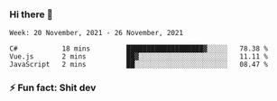 ### Hi there 👋
<!--START_SECTION:waka-->
```text
Week: 20 November, 2021 - 26 November, 2021

C#           18 mins         ███████████████████▓░░░░░   78.38 % 
Vue.js       2 mins          ██▓░░░░░░░░░░░░░░░░░░░░░░   11.11 % 
JavaScript   2 mins          ██░░░░░░░░░░░░░░░░░░░░░░░   08.47 % 
```
<!--END_SECTION:waka-->
<!--
**TG4LAaron/TG4LAaron** is a ✨ _special_ ✨ repository because its `README.md` (this file) appears on your GitHub profile.

Here are some ideas to get you started:

- 🔭 I’m currently working on ...
- 🌱 I’m currently learning ...
- 👯 I’m looking to collaborate on ...
- 🤔 I’m looking for help with ...
- 💬 Ask me about ...
- 📫 How to reach me: ...
- 😄 Pronouns: ...
- ⚡ Fun fact: ...
-->
### ⚡ Fun fact: Shit dev
